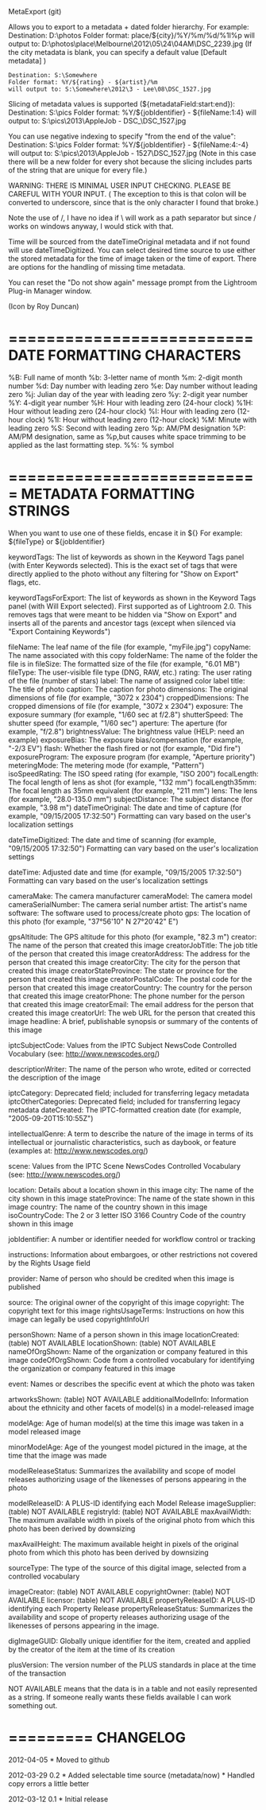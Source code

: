 MetaExport (git)

Allows you to export to a metadata + dated folder hierarchy.
For example:
    Destination: D:\photos
    Folder format: place/${city}/%Y/%m/%d/%1I%p
    will output to: D:\photos\place\Melbourne\2012\05\24\04AM\DSC_2239.jpg
(If the city metadata is blank, you can specify a default value [Default metadata] )

    Destination: S:\Somewhere
    Folder format: %Y/${rating} - ${artist}/%m
    will output to: S:\Somewhere\2012\3 - Lee\08\DSC_1527.jpg

Slicing of metadata values is supported (${metadataField:start:end}):
    Destination: S:\pics
    Folder format: %Y/${jobIdentifier} - ${fileName:1:4}
    will output to: S:\pics\2013\AppleJob - DSC_\DSC_1527.jpg

You can use negative indexing to specify "from the end of the value":
    Destination: S:\pics
    Folder format: %Y/${jobIdentifier} - ${fileName:4:-4}
    will output to: S:\pics\2013\AppleJob - 1527\DSC_1527.jpg
(Note in this case there will be a new folder for every shot because the slicing
includes parts of the string that are unique for every file.)

WARNING: THERE IS MINIMAL USER INPUT CHECKING.
         PLEASE BE CAREFUL WITH YOUR INPUT.
( The exception to this is that colon will be converted to underscore, 
  since that is the only character I found that broke.)

 
Note the use of /, I have no idea if \ will work as a path separator but since / 
works on windows anyway, I would stick with that.

Time will be sourced from the dateTimeOriginal metadata and if not found will use
dateTimeDigitized.
You can select desired time source to use either the stored metadata for the time of
image taken or the time of export.
There are options for the handling of missing time metadata.

You can reset the "Do not show again" message prompt from the Lightroom Plug-in
Manager window.

(Icon by Roy Duncan)


==========================
DATE FORMATTING CHARACTERS
==========================

%B:    Full name of month
%b:    3-letter name of month
%m:    2-digit month number
%d:    Day number with leading zero
%e:    Day number without leading zero
%j:    Julian day of the year with leading zero
%y:    2-digit year number
%Y:    4-digit year number
%H:    Hour with leading zero (24-hour clock)
%1H:   Hour without leading zero (24-hour clock)
%I:    Hour with leading zero (12-hour clock)
%1I:   Hour without leading zero (12-hour clock)
%M:    Minute with leading zero
%S:    Second with leading zero
%p:    AM/PM designation
%P:    AM/PM designation, same as %p,but causes white space trimming to be applied
    as the last formatting step.
%%:    % symbol


===========================
METADATA FORMATTING STRINGS
===========================
When you want to use one of these fields, encase it in ${}
For example: 
    ${fileType} or ${jobIdentifier}


keywordTags:            The list of keywords as shown in the Keyword Tags panel
    (with Enter Keywords selected). This is the exact set of tags that were directly
    applied to the photo without any filtering for "Show on Export" flags, etc.
    
keywordTagsForExport:   The list of keywords as shown in the Keyword Tags panel
    (with Will Export selected). First supported as of Lightroom 2.0. This removes
    tags that were meant to be hidden via "Show on Export" and inserts all of the
    parents and ancestor tags (except when silenced via "Export Containing Keywords")

fileName:                The leaf name of the file (for example, "myFile.jpg")
copyName:                The name associated with this copy
folderName:              The name of the folder the file is in
fileSize:                The formatted size of the file (for example, "6.01 MB")
fileType:                The user-visible file type (DNG, RAW, etc.)
rating:                  The user rating of the file (number of stars)
label:                   The name of assigned color label
title:                   The title of photo
caption:                 The caption for photo
dimensions:              The original dimensions of file (for example, "3072 x 2304")
croppedDimensions:       The cropped dimensions of file (for example, "3072 x 2304")
exposure:                The exposure summary (for example, "1/60 sec at f/2.8")
shutterSpeed:            The shutter speed (for example, "1/60 sec")
aperture:                The aperture (for example, "f/2.8")
brightnessValue:         The brightness value (HELP: need an example)
exposureBias:            The exposure bias/compensation (for example, "-2/3 EV")
flash:                   Whether the flash fired or not (for example, "Did fire")
exposureProgram:         The exposure program (for example, "Aperture priority")
meteringMode:            The metering mode (for example, "Pattern")
isoSpeedRating:          The ISO speed rating (for example, "ISO 200")
focalLength:             The focal length of lens as shot (for example, "132 mm")
focalLength35mm:         The focal length as 35mm equivalent (for example, "211 mm")
lens:                    The lens (for example, "28.0-135.0 mm")
subjectDistance:         The subject distance (for example, "3.98 m")
dateTimeOriginal:        The date and time of capture (for example, "09/15/2005 
    17:32:50") Formatting can vary based on the user's localization settings

dateTimeDigitized:       The date and time of scanning (for example, "09/15/2005 
    17:32:50") Formatting can vary based on the user's localization settings

dateTime:                Adjusted date and time (for example, "09/15/2005 17:32:50")
    Formatting can vary based on the user's localization settings

cameraMake:              The camera manufacturer
cameraModel:             The camera model
cameraSerialNumber:      The camera serial number
artist:                  The artist's name
software:                The software used to process/create photo
gps:                     The location of this photo 
    (for example, "37°56'10" N 27°20'42" E")

gpsAltitude:             The GPS altitude for this photo (for example, "82.3 m")
creator:                 The name of the person that created this image
creatorJobTitle:         The job title of the person that created this image
creatorAddress:          The address for the person that created this image
creatorCity:             The city for the person that created this image
creatorStateProvince:    The state or province for the person that created this image
creatorPostalCode:       The postal code for the person that created this image
creatorCountry:          The country for the person that created this image
creatorPhone:            The phone number for the person that created this image
creatorEmail:            The email address for the person that created this image
creatorUrl:              The web URL for the person that created this image
headline:                A brief, publishable synopsis or summary of the contents of
    this image

iptcSubjectCode:         Values from the IPTC Subject NewsCode Controlled Vocabulary
    (see: http://www.newscodes.org/)

descriptionWriter:       The name of the person who wrote, edited or corrected the 
    description of the image

iptcCategory:            Deprecated field; included for transferring legacy metadata
iptcOtherCategories:     Deprecated field; included for transferring legacy metadata
dateCreated:             The IPTC-formatted creation date 
    (for example, "2005-09-20T15:10:55Z")

intellectualGenre:       A term to describe the nature of the image in terms of its 
    intellectual or journalistic characteristics, such as daybook, or feature
    (examples at: http://www.newscodes.org/)

scene:                   Values from the IPTC Scene NewsCodes Controlled Vocabulary 
    (see: http://www.newscodes.org/)

location:                Details about a location shown in this image
city:                    The name of the city shown in this image
stateProvince:           The name of the state shown in this image
country:                 The name of the country shown in this image
isoCountryCode:          The 2 or 3 letter ISO 3166 Country Code of the country shown
    in this image

jobIdentifier:           A number or identifier needed for workflow control or 
    tracking

instructions:            Information about embargoes, or other restrictions not 
    covered by the Rights Usage field

provider:                Name of person who should be credited when this image is 
    published

source:                  The original owner of the copyright of this image
copyright:               The copyright text for this image
rightsUsageTerms:        Instructions on how this image can legally be used
copyrightInfoUrl

personShown:             Name of a person shown in this image
locationCreated:         (table) NOT AVAILABLE
locationShown:           (table) NOT AVAILABLE
nameOfOrgShown:          Name of the organization or company featured in this image
codeOfOrgShown:          Code from a controlled vocabulary for identifying the 
    organization or company featured in this image

event:                   Names or describes the specific event at which the photo 
    was taken

artworksShown:           (table) NOT AVAILABLE
additionalModelInfo:     Information about the ethnicity and other facets of model(s)
    in a model-released image

modelAge:                Age of human model(s) at the time this image was taken in a
    model released image

minorModelAge:           Age of the youngest model pictured in the image, at the time
    that the image was made

modelReleaseStatus:      Summarizes the availability and scope of model releases 
    authorizing usage of the likenesses of persons appearing in the photo

modelReleaseID:          A PLUS-ID identifying each Model Release
imageSupplier:           (table) NOT AVAILABLE
registryId:              (table) NOT AVAILABLE
maxAvailWidth:           The maximum available width in pixels of the original photo
    from which this photo has been derived by downsizing

maxAvailHeight:          The maximum available height in pixels of the original photo
    from which this photo has been derived by downsizing

sourceType:              The type of the source of this digital image, selected from
    a controlled vocabulary

imageCreator:            (table) NOT AVAILABLE
copyrightOwner:          (table) NOT AVAILABLE
licensor:                (table) NOT AVAILABLE
propertyReleaseID:       A PLUS-ID identifying each Property Release
propertyReleaseStatus:   Summarizes the availability and scope of property releases
    authorizing usage of the likenesses of persons appearing in the image.

digImageGUID:            Globally unique identifier for the item, created and applied
    by the creator of the item at the time of its creation

plusVersion:             The version number of the PLUS standards in place at the
    time of the transaction


NOT AVAILABLE means that the data is in a table and not easily represented as a 
string. If someone really wants these fields available I can work something out.


=========
CHANGELOG
=========
2012-04-05
    * Moved to github

2012-03-29      0.2
    * Added selectable time source (metadata/now)
    * Handled copy errors a little better

2012-03-12      0.1
    * Initial release
